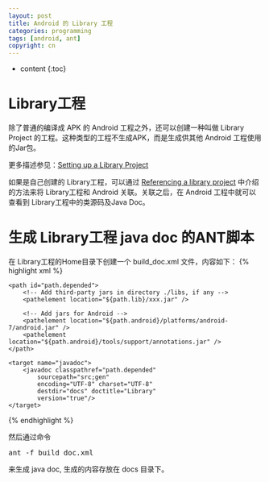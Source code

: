 ```yaml
---
layout: post
title: Android 的 Library 工程
categories: programming
tags: [android, ant]
copyright: cn
---
```


* content
{:toc}

# Library工程

除了普通的编译成 APK 的 Android 工程之外，还可以创建一种叫做 Library Project 的工程。这种类型的工程不生成APK，而是生成供其他 Android 工程使用的Jar包。

更多描述参见：[Setting up a Library Project](http://developer.android.com/tools/projects/projects-eclipse.html#SettingUpLibraryProject)

如果是自己创建的 Library工程，可以通过 [Referencing a library project](http://developer.android.com/tools/projects/projects-eclipse.html#ReferencingLibraryProject) 中介绍的方法来将 Library工程和 Android 关联。关联之后，在 Android  工程中就可以查看到 Library工程中的类源码及Java Doc。

# 生成 Library工程 java doc 的ANT脚本

在 Library工程的Home目录下创建一个 build_doc.xml 文件，内容如下：
{% highlight xml %}
<?xml version="1.0" encoding="UTF-8"?>
<project name="Test1" default="javadoc">
    <property name="path.lib" value="${basedir}/libs" />
    <property name="path.android" value="D:/Android/android-sdks" />

    <path id="path.depended">
        <!-- Add third-party jars in directory ./libs, if any -->
        <pathelement location="${path.lib}/xxx.jar" />

        <!-- Add jars for Android -->
        <pathelement location="${path.android}/platforms/android-7/android.jar" />
        <pathelement location="${path.android}/tools/support/annotations.jar" />
    </path>

    <target name="javadoc">
        <javadoc classpathref="path.depended" 
            sourcepath="src;gen" 
            encoding="UTF-8" charset="UTF-8" 
            destdir="docs" doctitle="Library"
            version="true"/>
    </target>

</project>
{% endhighlight %}

然后通过命令

<pre>
ant -f build_doc.xml
</pre>

来生成 java doc, 生成的内容存放在 docs 目录下。
